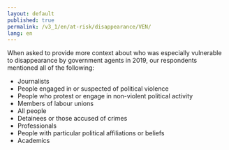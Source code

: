 ```yaml
---
layout: default
published: true
permalink: /v3_1/en/at-risk/disappearance/VEN/
lang: en
---
```


When asked to provide more context about who was especially vulnerable to disappearance by government agents in 2019, our respondents mentioned all of the following:

-	Journalists
-	People engaged in or suspected of political violence
-	People who protest or engage in non-violent political activity
-	Members of labour unions
-	All people 
-	Detainees or those accused of crimes
-	Professionals
-	People with particular political affiliations or beliefs
-	Academics
